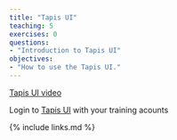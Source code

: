 ```yaml
---
title: "Tapis UI"
teaching: 5
exercises: 0
questions:
- "Introduction to Tapis UI"
objectives:
- "How to use the Tapis UI."
---
```


[Tapis UI video](https://www.youtube.com/watch?v=0OPffobYE-U)

Login to [Tapis UI](https://tapis-training.github.io/tapis-ui/#/login) with your training acounts 


{% include links.md %}

